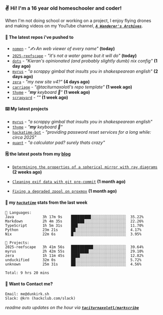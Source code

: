 ### ✌️ Hi! I'm a 16 year old homeschooler and coder!

When I'm not doing school or working on a project, I enjoy flying drones and making videos on my YouTube channel, [**_`A Wanderer's Archives`_**](https://youtube.com/@wanderer.archives).

#### 👷 The latest repos i've pushed to

- [`nomen`](https://github.com/aramshiva/nomen) - _"✍️ An web viewer of every name"_ **(today)**
- [`2025-reefscape`](https://github.com/df1317/2025-reefscape) - _"it's not a water game but it will do"_ **(today)**
- [`dots`](https://github.com/taciturnaxolotl/dots) - _"Kieran's opinionated (and probably slightly dumb) nix config"_ **(1 day ago)**
- [`myrus`](https://github.com/taciturnaxolotl/myrus) - _"a scrappy gimbal that insults you in shakespearean english"_ **(2 days ago)**
- [`zera`](https://github.com/taciturnaxolotl/zera) - _"my new site v4?"_ **(4 days ago)**
- [`carriage`](https://github.com/taciturnaxolotl/carriage) - _"@taciturnaxolotl's repo template"_ **(1 week ago)**
- [`thyme`](https://github.com/taciturnaxolotl/thyme) - _"**my** keyboard 🫶"_ **(1 week ago)**
- [`scrapyard`](https://github.com/hackclub/scrapyard) - _""_ **(1 week ago)**

#### ⌨️ My latest projects

- [`myrus`](https://github.com/taciturnaxolotl/myrus) - _"a scrappy gimbal that insults you in shakespearean english"_
- [`thyme`](https://github.com/taciturnaxolotl/thyme) - _"**my** keyboard 🫶"_
- [`hackatime-bot`](https://github.com/taciturnaxolotl/hackatime-bot) - _"providing password reset services for a long while: circa 2025"_
- [`quant`](https://github.com/taciturnaxolotl/quant) - _"a calculator pad? surely thats crazy"_

#### 🗒️ the latest posts from my [blog](https://dunkirk.sh)

- [`Determining the properties of a spherical mirror with ray diagrams`](https://dunkirk.sh/blog/spherical-ray-diagrams/) **(2 weeks ago)**

- [`Cleaning exif data with git pre-commit`](https://dunkirk.sh/blog/remove-exif-git-hook/) **(1 month ago)**

- [`Fixing a degraded zpool on proxmox`](https://dunkirk.sh/blog/degraded-zpool-proxmox/) **(1 month ago)**



#### 📡 my [_`hackatime`_](https://waka.hackclub.com) stats from the last week

```text
💾 Languages:
Java             3h 17m 9s    █████████░░░░░░░░░░░░░░░░  35.22%
Markdown         2h 4m 35s    ██████░░░░░░░░░░░░░░░░░░░  22.26%
TypeScript       1h 5m 31s    ███░░░░░░░░░░░░░░░░░░░░░░  11.70%
Python           23m 21s      ██░░░░░░░░░░░░░░░░░░░░░░░  4.17%
Nix              22m 6s       █░░░░░░░░░░░░░░░░░░░░░░░░  3.95%

💼 Projects:
2025-reefscape   3h 41m 56s   ██████████░░░░░░░░░░░░░░░  39.64%
myrus            2h 42m 55s   ████████░░░░░░░░░░░░░░░░░  29.10%
zera             1h 11m 45s   ████░░░░░░░░░░░░░░░░░░░░░  12.82%
unduckified      32m 0s       ██░░░░░░░░░░░░░░░░░░░░░░░  5.72%
unknown          25m 31s      ██░░░░░░░░░░░░░░░░░░░░░░░  4.56%

Total: 9 hrs 20 mins
```

#### 📮 Want to Contact me?

```text
Email: me@dunkirk.sh
Slack: @krn (hackclub.com/slack)
```

_readme auto updates on the hour via [**`taciturnaxolotl/markscribe`**](https://github.com/taciturnaxolotl/markscribe)_
